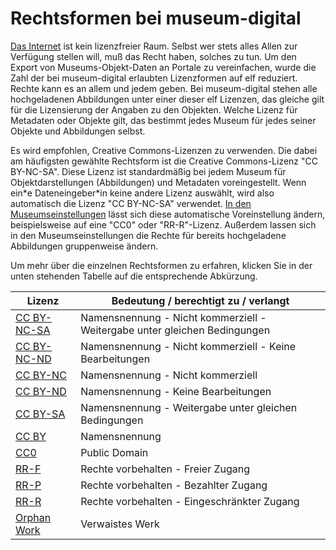 Rechtsformen bei museum-digital
===============================

[Das
Internet](https://www.heise.de/tp/features/Unabhaengigkeitserklaerung-des-Cyberspace-3410887.html)
ist kein lizenzfreier Raum. Selbst wer stets alles Allen zur Verfügung
stellen will, muß das Recht haben, solches zu tun. Um den Export von
Museums-Objekt-Daten an Portale zu vereinfachen, wurde die Zahl der bei
museum-digital erlaubten Lizenzformen auf elf reduziert. Rechte kann es
an allem und jedem geben. Bei museum-digital stehen alle hochgeladenen
Abbildungen unter einer dieser elf Lizenzen, das gleiche gilt für die
Lizensierung der Angaben zu den Objekten. Welche Lizenz für Metadaten
oder Objekte gilt, das bestimmt jedes Museum für jedes seiner Objekte
und Abbildungen selbst.

Es wird empfohlen, Creative Commons-Lizenzen zu verwenden. Die dabei am
häufigsten gewählte Rechtsform ist die Creative Commons-Lizenz \"CC
BY-NC-SA\". Diese Lizenz ist standardmäßig bei jedem Museum für
Objektdarstellungen (Abbildungen) und Metadaten voreingestellt. Wenn
ein\*e Dateneingeber\*in keine andere Lizenz auswählt, wird also
automatisch die Lizenz \"CC BY-NC-SA\" verwendet. [In den
Museumseinstellungen](../musdb/Museum/Einstellungen.md)
lässt sich diese automatische Voreinstellung ändern, beispielsweise auf
eine \"CC0\" oder \"RR-R\"-Lizenz. Außerdem lassen sich in den
Museumseinstellungen die Rechte für bereits hochgeladene Abbildungen
gruppenweise ändern.

Um mehr über die einzelnen Rechtsformen zu erfahren, klicken Sie in der
unten stehenden Tabelle auf die entsprechende Abkürzung.

| Lizenz                                                                     | Bedeutung / berechtigt zu / verlangt                                      |
|----------------------------------------------------------------------------|---------------------------------------------------------------------------|
  [CC BY-NC-SA](https://creativecommons.org/licenses/by-nc-sa/4.0/deed.de)   | Namensnennung - Nicht kommerziell - Weitergabe unter gleichen Bedingungen |
  [CC BY-NC-ND](https://creativecommons.org/licenses/by-nc-nd/4.0/deed.de)   | Namensnennung - Nicht kommerziell - Keine Bearbeitungen                   |
  [CC BY-NC](https://creativecommons.org/licenses/by-nc/4.0/deed.de)         | Namensnennung - Nicht kommerziell                                         |
  [CC BY-ND](https://creativecommons.org/licenses/by-nd/4.0/deed.de)         | Namensnennung - Keine Bearbeitungen                                       |
  [CC BY-SA](https://creativecommons.org/licenses/by-sa/4.0/deed.de)         | Namensnennung - Weitergabe unter gleichen Bedingungen                     |
  [CC BY](https://creativecommons.org/licenses/by/4.0/deed.de)               | Namensnennung                                                             |
  [CC0](https://creativecommons.org/publicdomain/zero/1.0/deed.de)           | Public Domain                                                             |
  [RR-F](https://www.europeana.eu/portal/de/rights/rr-f.html)                | Rechte vorbehalten - Freier Zugang                                        |
  [RR-P](https://www.europeana.eu/portal/en/rights/rr-p.html)                | Rechte vorbehalten - Bezahlter Zugang                                     |
  [RR-R](https://www.europeana.eu/portal/en/rights/rr-r.html)                | Rechte vorbehalten - Eingeschränkter Zugang                               |
  [Orphan Work](https://de.wikipedia.org/wiki/Verwaistes_Werk)               | Verwaistes Werk                                                           |

 
